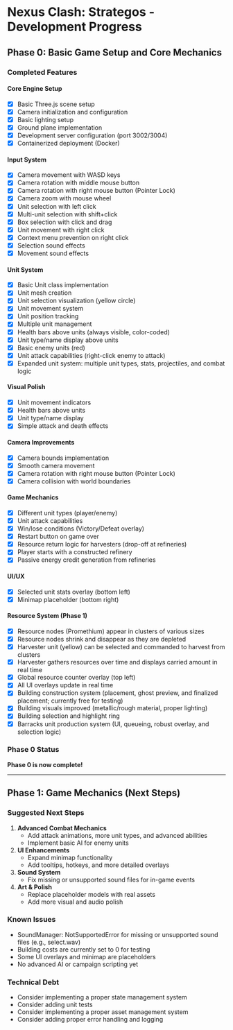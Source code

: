 # Nexus Clash: Strategos - Development Progress

## Phase 0: Basic Game Setup and Core Mechanics

### Completed Features

#### Core Engine Setup
- [x] Basic Three.js scene setup
- [x] Camera initialization and configuration
- [x] Basic lighting setup
- [x] Ground plane implementation
- [x] Development server configuration (port 3002/3004)
- [x] Containerized deployment (Docker)

#### Input System
- [x] Camera movement with WASD keys
- [x] Camera rotation with middle mouse button
- [x] Camera rotation with right mouse button (Pointer Lock)
- [x] Camera zoom with mouse wheel
- [x] Unit selection with left click
- [x] Multi-unit selection with shift+click
- [x] Box selection with click and drag
- [x] Unit movement with right click
- [x] Context menu prevention on right click
- [x] Selection sound effects
- [x] Movement sound effects

#### Unit System
- [x] Basic Unit class implementation
- [x] Unit mesh creation
- [x] Unit selection visualization (yellow circle)
- [x] Unit movement system
- [x] Unit position tracking
- [x] Multiple unit management
- [x] Health bars above units (always visible, color-coded)
- [x] Unit type/name display above units
- [x] Basic enemy units (red)
- [x] Unit attack capabilities (right-click enemy to attack)
- [x] Expanded unit system: multiple unit types, stats, projectiles, and combat logic

#### Visual Polish
- [x] Unit movement indicators
- [x] Health bars above units
- [x] Unit type/name display
- [x] Simple attack and death effects

#### Camera Improvements
- [x] Camera bounds implementation
- [x] Smooth camera movement
- [x] Camera rotation with right mouse button (Pointer Lock)
- [x] Camera collision with world boundaries

#### Game Mechanics
- [x] Different unit types (player/enemy)
- [x] Unit attack capabilities
- [x] Win/lose conditions (Victory/Defeat overlay)
- [x] Restart button on game over
- [x] Resource return logic for harvesters (drop-off at refineries)
- [x] Player starts with a constructed refinery
- [x] Passive energy credit generation from refineries

#### UI/UX
- [x] Selected unit stats overlay (bottom left)
- [x] Minimap placeholder (bottom right)

#### Resource System (Phase 1)
- [x] Resource nodes (Promethium) appear in clusters of various sizes
- [x] Resource nodes shrink and disappear as they are depleted
- [x] Harvester unit (yellow) can be selected and commanded to harvest from clusters
- [x] Harvester gathers resources over time and displays carried amount in real time
- [x] Global resource counter overlay (top left)
- [x] All UI overlays update in real time
- [x] Building construction system (placement, ghost preview, and finalized placement; currently free for testing)
- [x] Building visuals improved (metallic/rough material, proper lighting)
- [x] Building selection and highlight ring
- [x] Barracks unit production system (UI, queueing, robust overlay, and selection logic)

### Phase 0 Status
**Phase 0 is now complete!**

---

## Phase 1: Game Mechanics (Next Steps)

### Suggested Next Steps
1. **Advanced Combat Mechanics**
   - Add attack animations, more unit types, and advanced abilities
   - Implement basic AI for enemy units
2. **UI Enhancements**
   - Expand minimap functionality
   - Add tooltips, hotkeys, and more detailed overlays
3. **Sound System**
   - Fix missing or unsupported sound files for in-game events
4. **Art & Polish**
   - Replace placeholder models with real assets
   - Add more visual and audio polish

### Known Issues
- SoundManager: NotSupportedError for missing or unsupported sound files (e.g., select.wav)
- Building costs are currently set to 0 for testing
- Some UI overlays and minimap are placeholders
- No advanced AI or campaign scripting yet

### Technical Debt
- Consider implementing a proper state management system
- Consider adding unit tests
- Consider implementing a proper asset management system
- Consider adding proper error handling and logging
